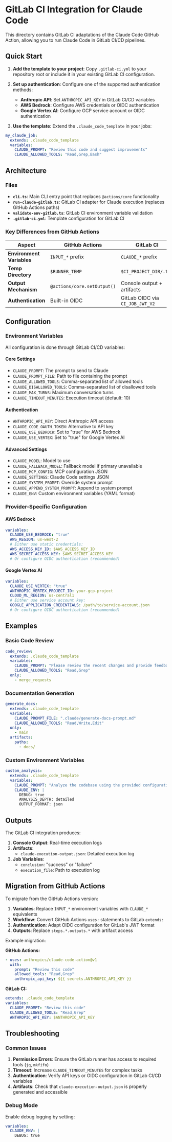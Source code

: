 # GitLab CI Integration for Claude Code

This directory contains GitLab CI adaptations of the Claude Code GitHub Action, allowing you to run Claude Code in GitLab CI/CD pipelines.

## Quick Start

1. **Add the template to your project**: Copy `.gitlab-ci.yml` to your repository root or include it in your existing GitLab CI configuration.

2. **Set up authentication**: Configure one of the supported authentication methods:
   - **Anthropic API**: Set `ANTHROPIC_API_KEY` in GitLab CI/CD variables
   - **AWS Bedrock**: Configure AWS credentials or OIDC authentication
   - **Google Vertex AI**: Configure GCP service account or OIDC authentication

3. **Use the template**: Extend the `.claude_code_template` in your jobs:

```yaml
my_claude_job:
  extends: .claude_code_template
  variables:
    CLAUDE_PROMPT: "Review this code and suggest improvements"
    CLAUDE_ALLOWED_TOOLS: "Read,Grep,Bash"
```

## Architecture

### Files

- **`cli.ts`**: Main CLI entry point that replaces `@actions/core` functionality
- **`run-claude-gitlab.ts`**: GitLab CI adapter for Claude execution (replaces GitHub Actions paths)
- **`validate-env-gitlab.ts`**: GitLab CI environment variable validation
- **`.gitlab-ci.yml`**: Template configuration for GitLab CI

### Key Differences from GitHub Actions

| Aspect | GitHub Actions | GitLab CI |
|--------|----------------|-----------|
| **Environment Variables** | `INPUT_*` prefix | `CLAUDE_*` prefix |
| **Temp Directory** | `$RUNNER_TEMP` | `$CI_PROJECT_DIR/.tmp` |
| **Output Mechanism** | `@actions/core.setOutput()` | Console output + artifacts |
| **Authentication** | Built-in OIDC | GitLab OIDC via `CI_JOB_JWT_V2` |

## Configuration

### Environment Variables

All configuration is done through GitLab CI/CD variables:

#### Core Settings
- `CLAUDE_PROMPT`: The prompt to send to Claude
- `CLAUDE_PROMPT_FILE`: Path to file containing the prompt
- `CLAUDE_ALLOWED_TOOLS`: Comma-separated list of allowed tools
- `CLAUDE_DISALLOWED_TOOLS`: Comma-separated list of disallowed tools
- `CLAUDE_MAX_TURNS`: Maximum conversation turns
- `CLAUDE_TIMEOUT_MINUTES`: Execution timeout (default: 10)

#### Authentication
- `ANTHROPIC_API_KEY`: Direct Anthropic API access
- `CLAUDE_CODE_OAUTH_TOKEN`: Alternative to API key
- `CLAUDE_USE_BEDROCK`: Set to "true" for AWS Bedrock
- `CLAUDE_USE_VERTEX`: Set to "true" for Google Vertex AI

#### Advanced Settings
- `CLAUDE_MODEL`: Model to use
- `CLAUDE_FALLBACK_MODEL`: Fallback model if primary unavailable
- `CLAUDE_MCP_CONFIG`: MCP configuration JSON
- `CLAUDE_SETTINGS`: Claude Code settings JSON
- `CLAUDE_SYSTEM_PROMPT`: Override system prompt
- `CLAUDE_APPEND_SYSTEM_PROMPT`: Append to system prompt
- `CLAUDE_ENV`: Custom environment variables (YAML format)

### Provider-Specific Configuration

#### AWS Bedrock
```yaml
variables:
  CLAUDE_USE_BEDROCK: "true"
  AWS_REGION: us-west-2
  # Either use static credentials:
  AWS_ACCESS_KEY_ID: $AWS_ACCESS_KEY_ID
  AWS_SECRET_ACCESS_KEY: $AWS_SECRET_ACCESS_KEY
  # Or configure OIDC authentication (recommended)
```

#### Google Vertex AI  
```yaml
variables:
  CLAUDE_USE_VERTEX: "true"
  ANTHROPIC_VERTEX_PROJECT_ID: your-gcp-project
  CLOUD_ML_REGION: us-central1
  # Either use service account key:
  GOOGLE_APPLICATION_CREDENTIALS: /path/to/service-account.json
  # Or configure OIDC authentication (recommended)
```

## Examples

### Basic Code Review
```yaml
code_review:
  extends: .claude_code_template
  variables:
    CLAUDE_PROMPT: "Please review the recent changes and provide feedback"
    CLAUDE_ALLOWED_TOOLS: "Read,Grep"
  only:
    - merge_requests
```

### Documentation Generation
```yaml
generate_docs:
  extends: .claude_code_template
  variables:
    CLAUDE_PROMPT_FILE: ".claude/generate-docs-prompt.md"
    CLAUDE_ALLOWED_TOOLS: "Read,Write,Edit"
  only:
    - main
  artifacts:
    paths:
      - docs/
```

### Custom Environment Variables
```yaml
custom_analysis:
  extends: .claude_code_template
  variables:
    CLAUDE_PROMPT: "Analyze the codebase using the provided configuration"
    CLAUDE_ENV: |
      DEBUG: true
      ANALYSIS_DEPTH: detailed
      OUTPUT_FORMAT: json
```

## Outputs

The GitLab CI integration produces:

1. **Console Output**: Real-time execution logs
2. **Artifacts**: 
   - `claude-execution-output.json`: Detailed execution log
3. **Job Variables**: 
   - `conclusion`: "success" or "failure"
   - `execution_file`: Path to execution log

## Migration from GitHub Actions

To migrate from the GitHub Actions version:

1. **Variables**: Replace `INPUT_*` environment variables with `CLAUDE_*` equivalents
2. **Workflow**: Convert GitHub Actions `uses:` statements to GitLab `extends:` 
3. **Authentication**: Adapt OIDC configuration for GitLab's JWT format
4. **Outputs**: Replace `steps.*.outputs.*` with artifact access

Example migration:

**GitHub Actions:**
```yaml
- uses: anthropics/claude-code-action@v1
  with:
    prompt: "Review this code"
    allowed_tools: "Read,Grep"
    anthropic_api_key: ${{ secrets.ANTHROPIC_API_KEY }}
```

**GitLab CI:**
```yaml
extends: .claude_code_template
variables:
  CLAUDE_PROMPT: "Review this code"  
  CLAUDE_ALLOWED_TOOLS: "Read,Grep"
  ANTHROPIC_API_KEY: $ANTHROPIC_API_KEY
```

## Troubleshooting

### Common Issues

1. **Permission Errors**: Ensure the GitLab runner has access to required tools (`jq`, `mkfifo`)
2. **Timeout**: Increase `CLAUDE_TIMEOUT_MINUTES` for complex tasks
3. **Authentication**: Verify API keys or OIDC configuration in GitLab CI/CD variables
4. **Artifacts**: Check that `claude-execution-output.json` is properly generated and accessible

### Debug Mode

Enable debug logging by setting:
```yaml
variables:
  CLAUDE_ENV: |
    DEBUG: true
```